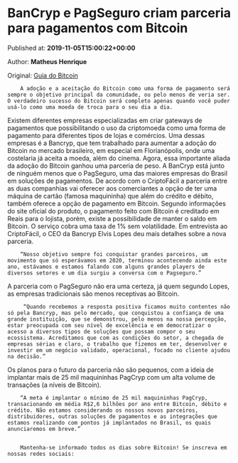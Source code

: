
# BanCryp e PagSeguro criam parceria para pagamentos com Bitcoin

Published at: **2019-11-05T15:00:22+00:00**

Author: **Matheus Henrique**

Original: [Guia do Bitcoin](https://guiadobitcoin.com.br/bancryp-pagseguro-parceria-pagamentos-bitcoin/)


        A adoção e a aceitação do Bitcoin como uma forma de pagamento será sempre o objetivo principal da comunidade, ou pelo menos de veria ser. O verdadeiro sucesso do Bitcoin será completo apenas quando você puder usá-lo como uma moeda de troca para o seu dia a dia.
      
Existem diferentes empresas especializadas em criar gateways de pagamentos que possibilitando o uso da criptomoeda como uma forma de pagamento para diferentes tipos de lojas e comércios.
Uma dessas empresas é a Bancryp, que tem trabalhado para aumentar a adoção do Bitcoin no mercado brasileiro, em especial em Florianópolis, onde uma costelaria já aceita a moeda, além do cinema.
Agora, essa importante aliada da adoção do Bitcoin ganhou uma parceria de peso. A BanCryp está junto de ninguém menos que o PagSeguro, uma das maiores empresas do Brasil em soluções de pagamentos.
De acordo com o CriptoFácil a parceria entre as duas companhias vai oferecer aos comerciantes a opção de ter uma máquina de cartão (famosa maquininha) que além do crédito e débito, também oferece a opção de pagamento em Bitcoin.
Segundo informações do site oficial do produto, o pagamento feito com Bitcoin é creditado em Reais para o lojista, porém, existe a possibilidade de manter o saldo em Bitcoin. O serviço cobra uma taxa de 1% sem volatilidade.
Em entrevista ao CriptoFácil, o CEO da Bancryp Elvis Lopes deu mais detalhes sobre a nova parceria.

        “Nosso objetivo sempre foi conquistar grandes parceiros, um movimento que só esperávamos em 2020, terminou acontecendo ainda este ano, estávamos e estamos falando com alguns grandes players de diversos setores e um dia surgiu a conversa com o Pagseguro.”
      
A parceria com o PagSeguro não era uma certeza, já quem segundo Lopes, as empresas tradicionais são menos receptivas ao Bitcoin.

         “Quando recebemos a resposta positiva ficamos muito contentes não só pela Bancryp, mas pelo mercado, que conquistou a confiança de uma grande instituição, que se demonstrou, pelo menos na nossa percepção, estar preocupada com seu nível de excelência e em democratizar o acesso a diversos tipos de soluções que possam compor o seu ecossistema. Acreditamos que com as condições do setor, a chegada de empresas sérias e claro, o trabalho que fizemos em ter, desenvolver e investir em um negócio validado, operacional, focado no cliente ajudou na decisão.”
      
Os planos para o futuro da parceria não são pequenos, com a ideia de implantar mais de 25 mil maquininhas PagCryp com um alta volume de transações (a níveis de Bitcoin).

        “A meta é implantar o mínimo de 25 mil maquininhas PagCryp, transacionando em média R$2,6 bilhões por ano entre Bitcoin, débito e crédito. Não estamos considerando os nossos novos parceiros, distribuidores, outras soluções de pagamentos e as integrações que estamos realizando com pontos já implantados no Brasil, os quais anunciaremos em breve.”
      

        Mantenha-se informado todos os dias sobre Bitcoin! Se inscreva em nossas redes sociais:
      
